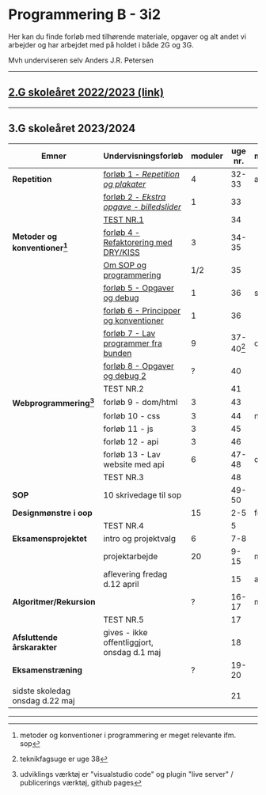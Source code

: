 # Programmering B - 3i2

Her kan du finde forløb med tilhørende materiale, opgaver og alt andet vi arbejder og har arbejdet med på holdet i både 2G og 3G.

Mvh underviseren selv Anders J.R. Petersen

---

## [2.G skoleåret 2022/2023 (link)](forlob_2i2/README_2i2.md)    

---

## 3.G skoleåret 2023/2024

| Emner                           | Undervisningsforløb                                                                                  | moduler | uge nr.         | måned |
| ------------------------------- | ---------------------------------------------------------------------------------------------------- | ------- | --------------- | ----- |
| **Repetition**                  | [forløb 1 - *Repetition og plakater*](forlob1_repetition/forlob1_rep.md)                             | 4       | 32-33           | aug   |
|                                 | [forløb 2 - *Ekstra opgave - billedslider*](forlob2_slider_extra/forlob2_slider_extra.md)            | 1       | 33              |       |
|                                 | [TEST NR.1](forlob3_test1/forlob3_test1.md)                                                          |         | 34              |       |
| **Metoder og konventioner[^1]** | [forløb 4 - Refaktorering med DRY/KISS](forlob4_metode_dry/forlob4.md)                               | 3       | 34-35           |       |
|                                 | [Om SOP og programmering](forlob5_sop/forlob5_sop.md)                                                | 1/2     | 35              |       |
|                                 | [forløb 5 - Opgaver og debug](forlob5_opgaver_og_debuging/forlob5.md)                                | 1       | 36              | sep   |
|                                 | [forløb 6 - Principper og konventioner](forlob6_designprincipper/forlob6.md)                         | 1       | 36              |       |
|                                 | [forløb 7 - Lav programmer fra bunden](forlob7_programmer_fra_bunden/forlob7.md)                     | 9       | 37-40[^2]       | okt   |
|                                 | [forløb 8 - Opgaver og debug 2](forlob8_opgaver_og_debuging2/forlob8.md)                             | ?       | 40              |       |
|                                 | TEST NR.2                                                                                            |         | 41              |       |
| **Webprogrammering[^3]**        | forløb 9 - dom/html                                                                                  | 3       | 43              |       |
|                                 | forløb 10 - css                                                                                      | 3       | 44              | nov   |
|                                 | forløb 11 - js                                                                                       | 3       | 45              |       |
|                                 | forløb 12 - api                                                                                      | 3       | 46              |       |
|                                 | forløb 13 - Lav website med api                                                                      | 6       | 47-48           | dec   |
|                                 | TEST NR.3                                                                                            |         | 48              |       |
| **SOP**                         | 10 skrivedage til sop                                                                                |         | 49-50           |       |
| **Designmønstre i oop**         |                                                                                                      | 15      | 2-5             | feb   |
|                                 | TEST NR.4                                                                                            |         | 5               |       |
| **Eksamensprojektet**           | intro og projektvalg                                                                                 | 6       | 7-8             |       |
|                                 | projektarbejde                                                                                       | 20      | 9-15            | mar   |
|                                 | aflevering fredag d.12 april                                                                         |         | 15              | apr   |
| **Algoritmer/Rekursion**        |                                                                                                      | ?       | 16-17           | maj   |
|                                 | TEST NR.5                                                                                            |         | 17              |       |
| **Afsluttende årskarakter**     | gives - ikke offentliggjort, onsdag d.1 maj                                                          |         | 18              |       |
| **Eksamenstræning**             |                                                                                                      | ?       | 19-20           |       |
|                                 |                                                                                                      |         |                 |       |
| sidste skoledag onsdag d.22 maj |                                                                                                      |         | 21              |       |

[^1]: metoder og konventioner i programmering er meget relevante ifm. sop
[^2]: teknikfagsuge er uge 38
[^3]: udviklings værktøj er "visualstudio code" og  plugin "live server" / publicerings værktøj, github pages

---




